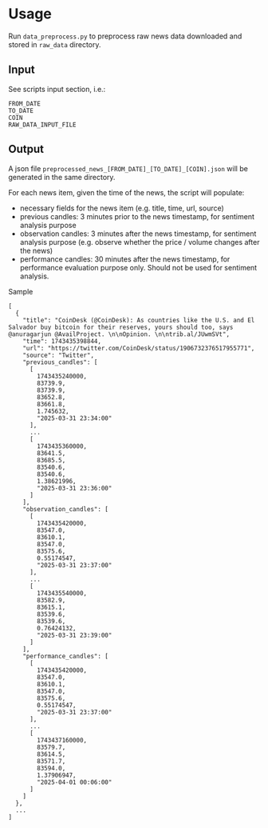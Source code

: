 # Usage

Run `data_preprocess.py` to preprocess raw news data downloaded and stored in `raw_data` directory.

## Input

See scripts input section, i.e.:

```
FROM_DATE
TO_DATE
COIN
RAW_DATA_INPUT_FILE
``` 

## Output

A json file `preprocessed_news_[FROM_DATE]_[TO_DATE]_[COIN].json` will be generated in the same directory.

For each news item, given the time of the news, the script will populate:

- necessary fields for the news item (e.g. title, time, url, source)
- previous candles: 3 minutes prior to the news timestamp, for sentiment analysis purpose
- observation candles: 3 minutes after the news timestamp, for sentiment analysis purpose (e.g. observe whether the price / volume changes after the news)
- performance candles: 30 minutes after the news timestamp, for performance evaluation purpose only. Should not be used
  for sentiment analysis.

Sample

```
[
  {
    "title": "CoinDesk (@CoinDesk): As countries like the U.S. and El Salvador buy bitcoin for their reserves, yours should too, says @anuragarjun @AvailProject. \n\nOpinion. \n\ntrib.al/JUwmSVt",
    "time": 1743435398844,
    "url": "https://twitter.com/CoinDesk/status/1906732376517955771",
    "source": "Twitter",
    "previous_candles": [
      [
        1743435240000,
        83739.9,
        83739.9,
        83652.8,
        83661.8,
        1.745632,
        "2025-03-31 23:34:00"
      ],
      ...
      [
        1743435360000,
        83641.5,
        83685.5,
        83540.6,
        83540.6,
        1.38621996,
        "2025-03-31 23:36:00"
      ]
    ],
    "observation_candles": [
      [
        1743435420000,
        83547.0,
        83610.1,
        83547.0,
        83575.6,
        0.55174547,
        "2025-03-31 23:37:00"
      ],
      ...
      [
        1743435540000,
        83582.9,
        83615.1,
        83539.6,
        83539.6,
        0.76424132,
        "2025-03-31 23:39:00"
      ]
    ],
    "performance_candles": [
      [
        1743435420000,
        83547.0,
        83610.1,
        83547.0,
        83575.6,
        0.55174547,
        "2025-03-31 23:37:00"
      ],
      ...
      [
        1743437160000,
        83579.7,
        83614.5,
        83571.7,
        83594.0,
        1.37906947,
        "2025-04-01 00:06:00"
      ]
    ]
  },
  ...
]
```




